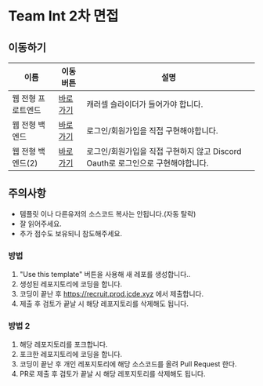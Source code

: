 # Team Int 2차 면접

## 이동하기
이름 | 이동 버튼 | 설명
------------ | ------------- | ------------- |
웹 전형 프로트엔드 | [바로가기](웹-전형-프로엔드.md) | 캐러셀 슬라이더가 들어가야 합니다. |
웹 전형 백엔드 | [바로가기](웹-전형-백엔드.md) | 로그인/회원가입을 직접 구현해야합니다. |
웹 전형 백엔드(2) | [바로가기](Oauth.md) | 로그인/회원가입을 직접 구현하지 않고 Discord Oauth로 로그인으로 구현해야합니다. |

## 주의사항
* 템플릿 이나 다른유저의 소스코드 복사는 안됩니다.(자동 탈락)
* 잘 읽어주세요.
* 추가 점수도 보유되니 참도해주세요.


### 방법

 1. "Use this template" 버튼을 사용해 새 레포를 생성합니다..
 2. 생성된 레포지토리에 코딩을 합니다.
 3. 코딩이 끝난 후 https://recruit.prod.jcde.xyz 에서 제출합니다.
 4. 제출 후 검토가 끝날 시 해당 레포지토리를 삭제해도 됩니다.

### 방법 2

 1. 해당 레포지토리를 포크합니다.
 2. 포크한 레포지토리에 코딩을 합니다.
 3. 코딩이 끝난 후 개인 레포지토리에 해당 소스코드를 올려 Pull Request 한다.
 4. PR로 제출 후 검토가 끝날 시 해당 레포지토리를 삭제해도 됩니다.

